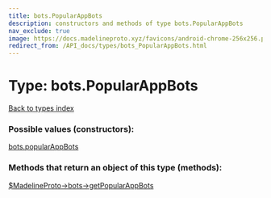 ```yaml
---
title: bots.PopularAppBots
description: constructors and methods of type bots.PopularAppBots
nav_exclude: true
image: https://docs.madelineproto.xyz/favicons/android-chrome-256x256.png
redirect_from: /API_docs/types/bots_PopularAppBots.html
---
```

# Type: bots.PopularAppBots
[Back to types index](index.html)



### Possible values (constructors):

[bots.popularAppBots](/API_docs/constructors/bots.popularAppBots.html)  



### Methods that return an object of this type (methods):

[$MadelineProto->bots->getPopularAppBots](/API_docs/methods/bots.getPopularAppBots.html)  



